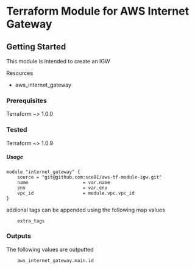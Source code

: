 # Terraform Module for AWS Internet Gateway


## Getting Started

This module is intended to create an IGW

Resources
- aws_internet_gateway


### Prerequisites

Terraform ~> 1.0.0

### Tested

Terraform ~> 1.0.9

##### Usage

    module "internet_gateway" {
        source = "git@github.com:sce81/aws-tf-module-igw.git"
        name                    = var.name
        env                     = var.env
        vpc_id                  = module.vpc.vpc_id
    }


addional tags can be appended using the following map values

        extra_tags


### Outputs

The following values are outputted

        aws_internet_gateway.main.id

